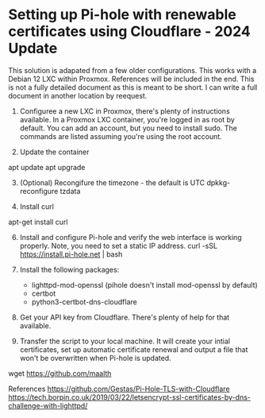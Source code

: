 # Setting up Pi-hole with renewable certificates using Cloudflare - 2024 Update

This solution is adapated from a few older configurations. This works with a Debian 12 LXC within Proxmox. References will be included in the end.
This is not a fully detailed document as this is meant to be short. I can write a full document in another location by reequest.

1. Configuree a new LXC in Proxmox, there's plenty of instructions available. In a Proxmox LXC container, you're logged in as root by default.
You can add an account, but you need to install sudo. The commands are listed assuming you're using the root account.

2. Update the container

apt update
apt upgrade

3. (Optional) Recongifure the timezone - the default is UTC
dpkkg-reconfigure tzdata

5. Install curl

apt-get install curl

6. Install and configure Pi-hole and verify the web interface is working properly. Note, you need to set a static IP address.
curl -sSL https://install.pi-hole.net | bash

7. Install the following packages:
   - lighttpd-mod-openssl (pihole doesn't install mod-openssl by default)
   - certbot
   - python3-certbot-dns-cloudflare

8. Get your API key from Cloudflare. There's plenty of help for that available.

9. Transfer the script to your local machine. It will create your intial certificates, set up automatic certificate renewal and output a file that won't be overwritten when Pi-hole is updated.

wget https://github.com/maalth
 
References
https://github.com/Gestas/Pi-Hole-TLS-with-Cloudflare
https://tech.borpin.co.uk/2019/03/22/letsencrypt-ssl-certificates-by-dns-challenge-with-lighttpd/
